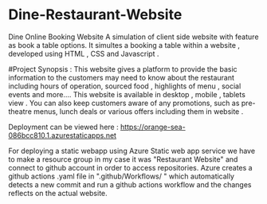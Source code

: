 # Dine-Restaurant-Website
Dine Online Booking Website 
A simulation of client side website with feature as book a table options. 
It simultes a booking a table within a website , developed using HTML , CSS and Javascript . 

#Project Synopsis :
This website gives a platform to provide the basic information to the customers may need to know about the restaurant 
including hours of operation, sourced food , highlights of menu , social events and more.... 
This website is available in desktop , mobile , tablets view . You can also keep customers aware of any promotions, 
such as pre-theatre menus, lunch deals or various offers including them in website .

 Deployment can be viewed here : https://orange-sea-086bcc810.1.azurestaticapps.net

For deploying a static webapp using Azure Static web app service we have to make a resource group in my case it was "Restaurant Website" and connect to github account in order to access repositories. Azure creates a github actions .yaml file in ".github/Workflows/ " which automatically detects a new commit and run a github actions workflow and the changes reflects on the actual website.
